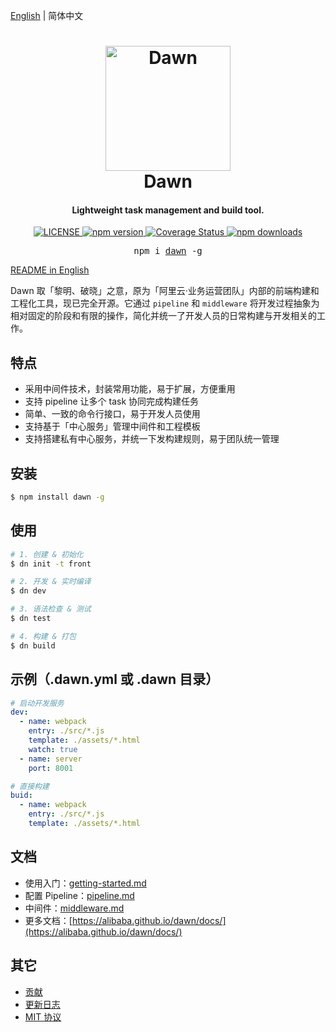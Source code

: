 [English](./README.md) | 简体中文

<h1 align="center">
  <img src="https://img.alicdn.com/tfs/TB1OjR6HQL0gK0jSZFAXXcA9pXa-1360-1360.png" alt="Dawn" width="200">
  <br>Dawn<br>
</h1>

<h4 align="center">Lightweight task management and build tool.</h4>

<p align="center">
  <a href="https://github.com/alibaba/dawn/blob/master/LICENSE">
    <img src="https://img.shields.io/npm/l/dawn.svg" alt="LICENSE">
  </a>
  <a href="https://www.npmjs.com/package/dawn">
    <img src="https://img.shields.io/npm/v/dawn.svg" alt="npm version">
  </a>
  <a href="https://www.travis-ci.org/alibaba/dawn">
    <img src="https://coveralls.io/repos/github/alibaba/dawn/badge.svg?branch=dev" alt="Coverage Status">
  </a>
  <a href="https://www.npmjs.com/package/dawn">
    <img src="https://img.shields.io/npm/dt/dawn.svg" alt="npm downloads">
  </a>
</p>

<pre align="center">npm i <a href="https://www.npmjs.com/package/dawn">dawn</a> -g</pre>

[README in English](README-intl.md)

Dawn 取「黎明、破晓」之意，原为「阿里云·业务运营团队」内部的前端构建和工程化工具，现已完全开源。它通过 `pipeline` 和 `middleware` 将开发过程抽象为相对固定的阶段和有限的操作，简化并统一了开发人员的日常构建与开发相关的工作。

## 特点

- 采用中间件技术，封装常用功能，易于扩展，方便重用
- 支持 pipeline 让多个 task 协同完成构建任务
- 简单、一致的命令行接口，易于开发人员使用
- 支持基于「中心服务」管理中间件和工程模板
- 支持搭建私有中心服务，并统一下发构建规则，易于团队统一管理

## 安装

```sh
$ npm install dawn -g
```

## 使用
```sh
# 1. 创建 & 初始化
$ dn init -t front

# 2. 开发 & 实时编译
$ dn dev

# 3. 语法检查 & 测试
$ dn test

# 4. 构建 & 打包
$ dn build
```

## 示例（.dawn.yml 或 .dawn 目录）

```yml
# 启动开发服务
dev:
  - name: webpack
    entry: ./src/*.js
    template: ./assets/*.html
    watch: true
  - name: server
    port: 8001

# 直接构建
buid:
  - name: webpack
    entry: ./src/*.js
    template: ./assets/*.html
```

## 文档

- 使用入门：[getting-started.md](docs/markdowns/getting-started.md)
- 配置 Pipeline：[pipeline.md](docs/markdowns/pipeline.md)
- 中间件：[middleware.md](docs/markdowns/middleware.md)
- 更多文档：[https://alibaba.github.io/dawn/docs/](https://alibaba.github.io/dawn/docs/)

## 其它

- [贡献](CONTRIBUTING-zh.md)
- [更新日志](CHANGELOG.md)
- [MIT 协议](https://tldrlegal.com/license/mit-license)
